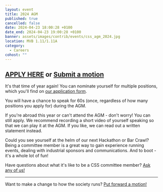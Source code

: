 ```yaml
---
layout: event
title: 2024 AGM
published: true
cancelled: false
date: 2024-04-23 18:00:28 +0100
date_end: 2024-04-23 19:00:28 +0100
banner: assets/images/contrib/events/css_agm_2024.jpg
location: MVB 1.11/1.11A
category:
  - Careers
cohost: ""
---
```

## [APPLY HERE](https://forms.office.com/e/z8pW87mnAn) or [Submit a motion](https://forms.office.com/e/trYD9h0Jcw)

It's that time of year again! You can nominate yourself for multiple positions, which you'll find on [our application form](https://forms.office.com/e/z8pW87mnAn).

You will have a chance to speak for 60s (once, regardless of how many positions you apply for) during the AGM.

If you're abroad this year or can't attend the AGM - don't worry! You can still apply. We recommend recording a short video of yourself speaking so that we can play it at the AGM. If you like, we can read out a written statement instead.

Could you see yourself at the helm of our next Hackathon or Bar Crawl? Being a committee member is a great way to gain experience running events, dealing with industrial sponsors and communications. And to boot - it's a whole lot of fun!

Have questions about what it's like to be a CSS committee member? [Ask any of us!](https://cssbristol.co.uk/contact/)

---

Want to make a change to how the society runs? [Put forward a motion!](https://forms.office.com/e/trYD9h0Jcw)
